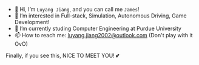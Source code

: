 - 👋 Hi, I’m `Luyang Jiang`, and you can call me `James`!
- 👀 I’m interested in Full-stack, Simulation, Autonomous Driving, Game Development!
- 🌱 I’m currently studing Computer Engineering at Purdue University
- 📫 How to reach me: luyang.jiang2002@outlook.com (Don't play with it OvO)

Finally, if you see this, NICE TO MEET YOU! 💕

<!---
JamesLuyangJiang/JamesLuyangJiang is a ✨ special ✨ repository because its `README.md` (this file) appears on your GitHub profile.
You can click the Preview link to take a look at your changes.
--->
